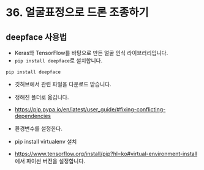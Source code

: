 # 36. 얼굴표정으로 드론 조종하기
## deepface 사용법
* Keras와 TensorFlow를 바탕으로 만든 얼굴 인식 라이브러리입니다. 
* ```pip install deepface```로 설치합니다.
```
pip install deepface
```

* 깃허브에서 관련 파일을 다운로드 받습니다.
* 정해진 폴더로 옮깁니다.


* https://pip.pypa.io/en/latest/user_guide/#fixing-conflicting-dependencies 
* 환경변수를 설정한다.
* pip install virtualenv 설치
* https://www.tensorflow.org/install/pip?hl=ko#virtual-environment-install 에서 파이썬 버전을 설정합니다.
